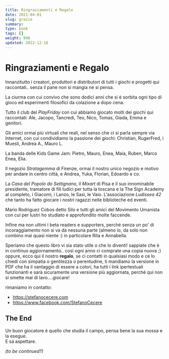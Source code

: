 ```yaml
---
title: Ringraziamenti e Regalo
date: 2021-04-01
slug: grazie
summary: 
type: book
tags: []
weight: 990
updated: 2022-12-16
---
```

# Ringraziamenti e Regalo
Innanzitutto i creatori, produttori e distributori di tutti i giochi e progetti qui raccontati.. senza il pane non si mangia ne si pensa.

La ciurma con cui convivo che sono dodici anni che si è sorbita ogni tipo di gioco ed esperimenti filosofici da colazione a dopo cena.

Tutto il club del *PlayFriday* con cui abbiamo giocato molti dei giochi qui raccontati: Ale, Jacopo, Tancredi, Teo, Nico, Tomas, Giada, Emma e genitori.

Gli amici ormai più virtuali che reali, nel senso che ci si parla sempre via Internet, con cui condividiamo la passione dei giochi: Christian, RugerFred, i Muesli, Andrea A., Mauro L.

La banda delle Kids Game Jam: Pietro, Mauro, Enea, Maia, Ruben, Marco Enea, Elia.

Il negozio *Stratagemma* di Firenze, ormai il nostro unico negozio e motivo per andare in centro città, e Andrea, Yuka, Florian, Edoardo e co.

La *Casa del Popolo do Settignano*, il *Mixart* di Pisa e il suo innominabile presidente, tramatore di fili ludici per tutta la toscana e la The Sign Academy al completo, i Giacomi, i Lanzo, le Sasi, le Vaio.
L'associazione *Ludissea 42* che tanto ha fatto giocare i nostri ragazzi nelle biblioteche ed eventi.  

Mario Rodriguez Cobos detto Silo e tutti gli amici del Movimento Umanista con cui per lustri ho studiato e approfondito molte faccende.

Infine ma non ultimi i beta readers e supporters, perché senza un po' di incoraggiamento non si va da nessuna parte (almeno io, da solo non combino mai quasi niente :) in particolare Rita e Annabella.

Speriamo che questo libro vi sia stato utile o che lo diventi!
sappiate che è in continuo aggiornamento.. così ogni anno ci comprate una copia nuova ;) oppure, ecco qui il nostro **regalo**, se ci contatti in qualsiasi modo e ce lo chiedi con simpatia o gentilezza o perentudine, ti mandiamo la versione in PDF che ha il vantaggio di essere a colori, ha tutti i link ipertestuali funzionanti e sarà sicuramente una versione più aggiornata, perché qui non si smette mai di lavo....giocare!

rimaniamo in contatto:

- <https://stefanocecere.com>
- <https://www.facebook.com/StefanoCecere>

## The End

Un buon giocatore è quello che studia il campo, pensa bene la sua mossa e la esegue.    
E sa aspettare.  

*(to be continued?)*
